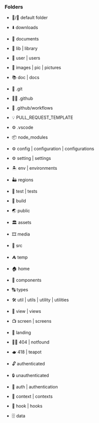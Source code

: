 ### Folders

- 📁/📂 default folder
- ⬇️ downloads
- 📑 documents
- 📗 lib | library
- 👤 user | users
- 🌠 images | pic | pictures
- 📚 doc | docs

- 🌿 .git
- 🧑‍💻 .github
- 🚀 .github/workflows
- 💡 PULL_REQUEST_TEMPLATE

- ⚙️ .vscode
- 📦 node_modules

- ⚙️ config | configuration | configurations
- ⚙️ setting | settings
- 🏝 env | environments
- 🏜 regions

- 🧪 test | tests
- 🔨 build
- 🌏 public
- 🏛 assets
- 🎞 media
- 🚰 src

- ⛺️ temp
- 🏠 home
- 🧱 components
- 🔠 types
- 🛠 util | utils | utility | utilities
- 👀 view | views
- 📺 screen | screens
- 🛬 landing
- 🤷‍♂️ 404 | notfound
- 🫖 418 | teapot

- 🔓 authenticated
- 🔒 unauthenticated
- 🔐 auth | authentication

- 🥸 context | contexts
- 🎣 hook | hooks
- 🗄 data

#
